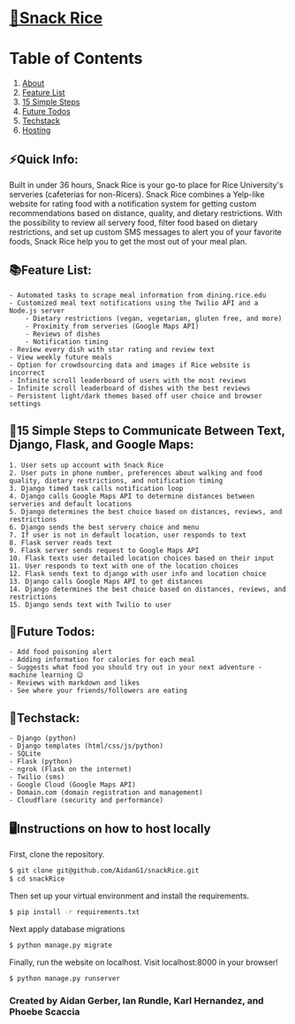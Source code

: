 # <a href="https://snackrice.tech/" target="_blank">🍚Snack Rice</a>
# Table of Contents
1. [About](#quick-info)
2. [Feature List](#feature)
3. [15 Simple Steps](#15)
3. [Future Todos](#future)
3. [Techstack](#tech)
3. [Hosting](#host)
## ⚡Quick Info:<a name="quick-info"></a>
Built in under 36 hours, Snack Rice is your go-to place for Rice University's serveries (cafeterias for non-Ricers). Snack Rice combines a Yelp-like website for rating food with a notification system for getting custom recommendations based on distance, quality, and dietary restrictions. With the possibility to review all servery food, filter food based on dietary restrictions, and set up custom SMS messages to alert you of your favorite foods, Snack Rice help you to get the most out of your meal plan.

## 📚Feature List:<a name="feature"></a>
	- Automated tasks to scrape meal information from dining.rice.edu
	- Customized meal text notifications using the Twilio API and a Node.js server
		- Dietary restrictions (vegan, vegetarian, gluten free, and more)
		- Proximity from serveries (Google Maps API)
		- Reviews of dishes
		- Notification timing
	- Review every dish with star rating and review text
	- View weekly future meals
	- Option for crowdsourcing data and images if Rice website is incorrect
	- Infinite scroll leaderboard of users with the most reviews
	- Infinite scroll leaderboard of dishes with the best reviews
	- Persistent light/dark themes based off user choice and browser settings
	
## 👣15 Simple Steps to Communicate Between Text, Django, Flask, and Google Maps:<a name="15"></a>
	1. User sets up account with Snack Rice
	2. User puts in phone number, preferences about walking and food quality, dietary restrictions, and notification timing
	3. Django timed task calls notification loop
	4. Django calls Google Maps API to determine distances between serveries and default locations
	5. Django determines the best choice based on distances, reviews, and restrictions
	6. Django sends the best servery choice and menu
	7. If user is not in default location, user responds to text
	8. Flask server reads text
	9. Flask server sends request to Google Maps API
	10. Flask texts user detailed location choices based on their input
	11. User responds to text with one of the location choices
	12. Flask sends text to django with user info and location choice
	13. Django calls Google Maps API to get distances
	14. Django determines the best choice based on distances, reviews, and restrictions
	15. Django sends text with Twilio to user
	
## 🔮Future Todos:<a name="future"></a>
	- Add food poisoning alert
	- Adding information for calories for each meal
	- Suggests what food you should try out in your next adventure - machine learning 😉
	- Reviews with markdown and likes
	- See where your friends/followers are eating
		
## 🤖Techstack:<a name="tech"></a>
	- Django (python)
	- Django templates (html/css/js/python)
	- SQLite
	- Flask (python)
	- ngrok (Flask on the internet)
	- Twilio (sms)
	- Google Cloud (Google Maps API)
	- Domain.com (domain registration and management)
	- Cloudflare (security and performance)

## 🖥️Instructions on how to host locally<a name="host"></a>

First, clone the repository.
```bash
$ git clone git@github.com/AidanG1/snackRice.git
$ cd snackRice
```
Then set up your virtual environment and install the requirements.
```bash
$ pip install -r requirements.txt
```
Next apply database migrations
```bash
$ python manage.py migrate
```
Finally, run the website on localhost. Visit localhost:8000 in your browser!
```bash
$ python manage.py runserver
```
	
###  Created by Aidan Gerber, Ian Rundle, Karl Hernandez, and Phoebe Scaccia
